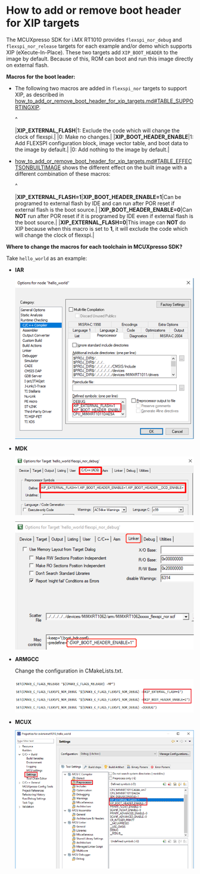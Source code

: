 # How to add or remove boot header for XIP targets

The MCUXpresso SDK for i.MX RT1010 provides `flexspi_nor_debug` and `flexspi_nor_release` targets for each example and/or demo which supports XIP \(eXecute-In-Place\). These two targets add `XIP_BOOT_HEADER` to the image by default. Because of this, ROM can boot and run this image directly on external flash.

**Macros for the boot leader:**

-   The following two macros are added in `flexspi_nor` targets to support XIP, as described in [how\_to\_add\_or\_remove\_boot\_header\_for\_xip\_targets.md\#TABLE\_SUPPORTINGXIP](how_to_add_or_remove_boot_header_for_xip_targets.md#TABLE_SUPPORTINGXIP).

    ^

    |**XIP\_EXTERNAL\_FLASH**|1: Exclude the code which will change the clock of flexspi.|
    |0: Make no changes.|
    |**XIP\_BOOT\_HEADER\_ENABLE**|1: Add FLEXSPI configuration block, image vector table, and boot data to the image by default.|
    |0: Add nothing to the image by default.|

-   [how\_to\_add\_or\_remove\_boot\_header\_for\_xip\_targets.md\#TABLE\_EFFECTSONBUILTIMAGE](how_to_add_or_remove_boot_header_for_xip_targets.md#TABLE_EFFECTSONBUILTIMAGE) shows the different effect on the built image with a different combination of these macros:

    ^

    |**XIP\_EXTERNAL\_FLASH=1**|**XIP\_BOOT\_HEADER\_ENABLE=1**|Can be programed to external flash by IDE and can run after POR reset if external flash is the boot source.|
    |**XIP\_BOOT\_HEADER\_ENABLE=0**|Can **NOT** run after POR reset if it is programed by IDE even if external flash is the boot source.|
    |**XIP\_EXTERNAL\_FLASH=0**|This image can **NOT** do XIP because when this macro is set to **1**, it will exclude the code which will change the clock of flexspi.|


**Where to change the macros for each toolchain in MCUXpresso SDK?**

Take `hello_world` as an example:

-   **IAR**

    ![](../images/figure37.png "Options node IAR")

-   **MDK**

    ![](../images/options_mdk-new.png "Options for target")

    ![](../images/change_configuration_in_misc_controls_rt1060.png "Change configuration Misc controls")

-   **ARMGCC**

    Change the configuration in CMakeLists.txt.

    ![](../images/change_config_cmakelists_rt1015.png "Change configuration CMakeLists.txt")

-   **MCUX**

    ![](../images/figure_41_rt1010.png "Properties for evkmimxrt1010")



